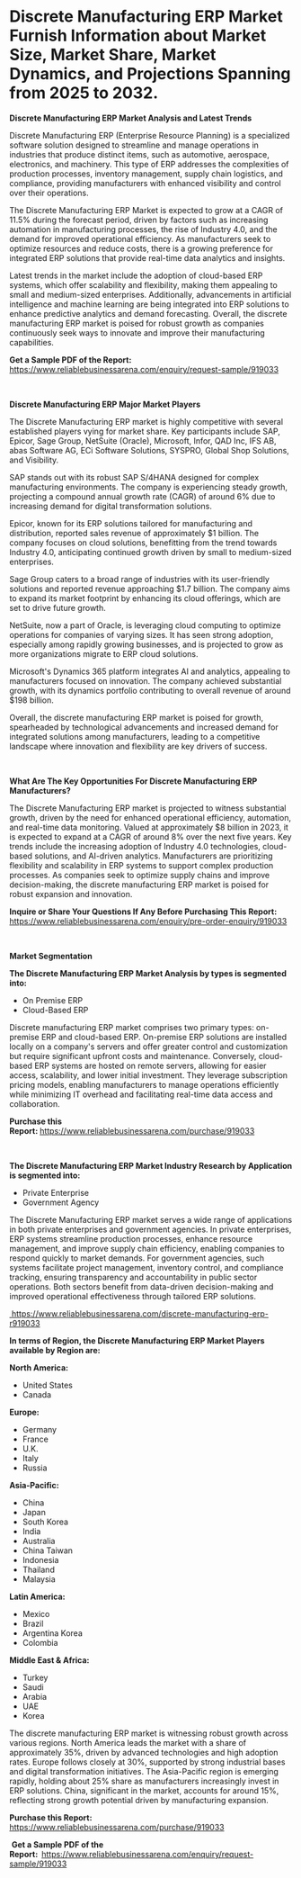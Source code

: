 <p><h1>Discrete Manufacturing ERP Market Furnish Information about Market Size, Market Share, Market Dynamics, and Projections Spanning from 2025 to 2032.</h1></p><p><strong>Discrete Manufacturing ERP Market Analysis and Latest Trends</strong></p>
<p><p>Discrete Manufacturing ERP (Enterprise Resource Planning) is a specialized software solution designed to streamline and manage operations in industries that produce distinct items, such as automotive, aerospace, electronics, and machinery. This type of ERP addresses the complexities of production processes, inventory management, supply chain logistics, and compliance, providing manufacturers with enhanced visibility and control over their operations.</p><p>The Discrete Manufacturing ERP Market is expected to grow at a CAGR of 11.5% during the forecast period, driven by factors such as increasing automation in manufacturing processes, the rise of Industry 4.0, and the demand for improved operational efficiency. As manufacturers seek to optimize resources and reduce costs, there is a growing preference for integrated ERP solutions that provide real-time data analytics and insights.</p><p>Latest trends in the market include the adoption of cloud-based ERP systems, which offer scalability and flexibility, making them appealing to small and medium-sized enterprises. Additionally, advancements in artificial intelligence and machine learning are being integrated into ERP solutions to enhance predictive analytics and demand forecasting. Overall, the discrete manufacturing ERP market is poised for robust growth as companies continuously seek ways to innovate and improve their manufacturing capabilities.</p></p>
<p><strong>Get a Sample PDF of the Report:&nbsp;</strong> <a href="https://www.reliablebusinessarena.com/enquiry/request-sample/919033?utm_campaign=2039&utm_medium=2&utm_source=Github&utm_content=ia&utm_term=17042025&utm_id=discrete-manufacturing-erp">https://www.reliablebusinessarena.com/enquiry/request-sample/919033</a></p>
<p>&nbsp;</p>
<p><strong>Discrete Manufacturing ERP Major Market Players</strong></p>
<p><p>The Discrete Manufacturing ERP market is highly competitive with several established players vying for market share. Key participants include SAP, Epicor, Sage Group, NetSuite (Oracle), Microsoft, Infor, QAD Inc, IFS AB, abas Software AG, ECi Software Solutions, SYSPRO, Global Shop Solutions, and Visibility. </p><p>SAP stands out with its robust SAP S/4HANA designed for complex manufacturing environments. The company is experiencing steady growth, projecting a compound annual growth rate (CAGR) of around 6% due to increasing demand for digital transformation solutions.</p><p>Epicor, known for its ERP solutions tailored for manufacturing and distribution, reported sales revenue of approximately $1 billion. The company focuses on cloud solutions, benefitting from the trend towards Industry 4.0, anticipating continued growth driven by small to medium-sized enterprises.</p><p>Sage Group caters to a broad range of industries with its user-friendly solutions and reported revenue approaching $1.7 billion. The company aims to expand its market footprint by enhancing its cloud offerings, which are set to drive future growth.</p><p>NetSuite, now a part of Oracle, is leveraging cloud computing to optimize operations for companies of varying sizes. It has seen strong adoption, especially among rapidly growing businesses, and is projected to grow as more organizations migrate to ERP cloud solutions.</p><p>Microsoft's Dynamics 365 platform integrates AI and analytics, appealing to manufacturers focused on innovation. The company achieved substantial growth, with its dynamics portfolio contributing to overall revenue of around $198 billion.</p><p>Overall, the discrete manufacturing ERP market is poised for growth, spearheaded by technological advancements and increased demand for integrated solutions among manufacturers, leading to a competitive landscape where innovation and flexibility are key drivers of success.</p></p>
<p>&nbsp;</p>
<p><strong>What Are The Key Opportunities For Discrete Manufacturing ERP Manufacturers?</strong></p>
<p><p>The Discrete Manufacturing ERP market is projected to witness substantial growth, driven by the need for enhanced operational efficiency, automation, and real-time data monitoring. Valued at approximately $8 billion in 2023, it is expected to expand at a CAGR of around 8% over the next five years. Key trends include the increasing adoption of Industry 4.0 technologies, cloud-based solutions, and AI-driven analytics. Manufacturers are prioritizing flexibility and scalability in ERP systems to support complex production processes. As companies seek to optimize supply chains and improve decision-making, the discrete manufacturing ERP market is poised for robust expansion and innovation.</p></p>
<p><strong>Inquire or Share Your Questions If Any Before Purchasing This Report:</strong> <a href="https://www.reliablebusinessarena.com/enquiry/pre-order-enquiry/919033?utm_campaign=2039&utm_medium=2&utm_source=Github&utm_content=ia&utm_term=17042025&utm_id=discrete-manufacturing-erp">https://www.reliablebusinessarena.com/enquiry/pre-order-enquiry/919033</a></p>
<p>&nbsp;</p>
<p><strong>Market Segmentation</strong></p>
<p><strong>The Discrete Manufacturing ERP Market Analysis by types is segmented into:</strong></p>
<p><ul><li>On Premise ERP</li><li>Cloud-Based ERP</li></ul></p>
<p><p>Discrete manufacturing ERP market comprises two primary types: on-premise ERP and cloud-based ERP. On-premise ERP solutions are installed locally on a company's servers and offer greater control and customization but require significant upfront costs and maintenance. Conversely, cloud-based ERP systems are hosted on remote servers, allowing for easier access, scalability, and lower initial investment. They leverage subscription pricing models, enabling manufacturers to manage operations efficiently while minimizing IT overhead and facilitating real-time data access and collaboration.</p></p>
<p><strong>Purchase this Report:&nbsp;</strong><a href="https://www.reliablebusinessarena.com/purchase/919033?utm_campaign=2039&utm_medium=2&utm_source=Github&utm_content=ia&utm_term=17042025&utm_id=discrete-manufacturing-erp">https://www.reliablebusinessarena.com/purchase/919033</a></p>
<p>&nbsp;</p>
<p><strong>The Discrete Manufacturing ERP Market Industry Research by Application is segmented into:</strong></p>
<p><ul><li>Private Enterprise</li><li>Government Agency</li></ul></p>
<p><p>The Discrete Manufacturing ERP market serves a wide range of applications in both private enterprises and government agencies. In private enterprises, ERP systems streamline production processes, enhance resource management, and improve supply chain efficiency, enabling companies to respond quickly to market demands. For government agencies, such systems facilitate project management, inventory control, and compliance tracking, ensuring transparency and accountability in public sector operations. Both sectors benefit from data-driven decision-making and improved operational effectiveness through tailored ERP solutions.</p></p>
<p><a href="https://www.reliablebusinessarena.com/discrete-manufacturing-erp-r919033?utm_campaign=2039&utm_medium=2&utm_source=Github&utm_content=ia&utm_term=17042025&utm_id=discrete-manufacturing-erp">&nbsp;https://www.reliablebusinessarena.com/discrete-manufacturing-erp-r919033</a></p>
<p><strong>In terms of Region, the Discrete Manufacturing ERP Market Players available by Region are:</strong></p>
<p>
    <p> <strong> North America: </strong>
        <ul>
            <li>United States</li>
            <li>Canada</li>
        </ul>
        </p> 
    <p> <strong> Europe: </strong>
        <ul>
            <li>Germany</li>
            <li>France</li>
            <li>U.K.</li>
            <li>Italy</li>
            <li>Russia</li>
        </ul>
        </p> 
    <p> <strong> Asia-Pacific: </strong>
        <ul>
            <li>China</li>
            <li>Japan</li>
            <li>South Korea</li>
            <li>India</li>
            <li>Australia</li>
            <li>China Taiwan</li>
            <li>Indonesia</li>
            <li>Thailand</li>
            <li>Malaysia</li>
        </ul>
        </p> 
    <p> <strong> Latin America: </strong>
        <ul>
            <li>Mexico</li>
            <li>Brazil</li>
            <li>Argentina Korea</li>
            <li>Colombia</li>
        </ul>
        </p> 
    <p> <strong> Middle East & Africa: </strong>
        <ul>
            <li>Turkey</li>
            <li>Saudi</li>
            <li>Arabia</li>
            <li>UAE</li>
            <li>Korea</li>
        </ul>
    </p>
    </p>
<p><p>The discrete manufacturing ERP market is witnessing robust growth across various regions. North America leads the market with a share of approximately 35%, driven by advanced technologies and high adoption rates. Europe follows closely at 30%, supported by strong industrial bases and digital transformation initiatives. The Asia-Pacific region is emerging rapidly, holding about 25% share as manufacturers increasingly invest in ERP solutions. China, significant in the market, accounts for around 15%, reflecting strong growth potential driven by manufacturing expansion.</p></p>
<p><strong>Purchase this Report: </strong><a href="https://www.reliablebusinessarena.com/purchase/919033?utm_campaign=2039&utm_medium=2&utm_source=Github&utm_content=ia&utm_term=17042025&utm_id=discrete-manufacturing-erp">https://www.reliablebusinessarena.com/purchase/919033</a></p>
<p>&nbsp;<strong>Get a Sample PDF of the Report:&nbsp;&nbsp;</strong><a href="https://www.reliablebusinessarena.com/enquiry/request-sample/919033?utm_campaign=2039&utm_medium=2&utm_source=Github&utm_content=ia&utm_term=17042025&utm_id=discrete-manufacturing-erp">https://www.reliablebusinessarena.com/enquiry/request-sample/919033</a></p>
<p><strong></strong></p>
<p><p></p><p></p><p></p></p>